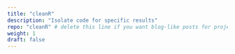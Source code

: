 ```yaml
---
title: "cleanR"
description: "Isolate code for specific results"
repo: "cleanR" # delete this line if you want blog-like posts for projects
weight: 1
draft: false
---
```

